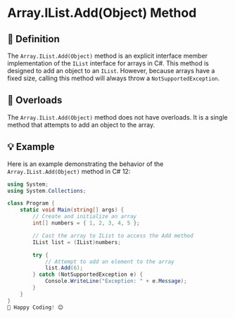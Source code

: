 ﻿# Array.IList.Add(Object) Method

## 📖 Definition
The `Array.IList.Add(Object)` method is an explicit interface member implementation of the `IList` interface for arrays in C#. This method is designed to add an object to an `IList`. However, because arrays have a fixed size, calling this method will always throw a `NotSupportedException`.

## 🔄 Overloads
The `Array.IList.Add(Object)` method does not have overloads. It is a single method that attempts to add an object to the array.

## 💡 Example
Here is an example demonstrating the behavior of the `Array.IList.Add(Object)` method in C# 12:

```csharp
using System;
using System.Collections;

class Program {
    static void Main(string[] args) {
        // Create and initialize an array
        int[] numbers = { 1, 2, 3, 4, 5 };

        // Cast the array to IList to access the Add method
        IList list = (IList)numbers;

        try {
            // Attempt to add an element to the array
            list.Add(6);
        } catch (NotSupportedException e) {
            Console.WriteLine("Exception: " + e.Message);
        }
    }
}
🎉 Happy Coding! 😊